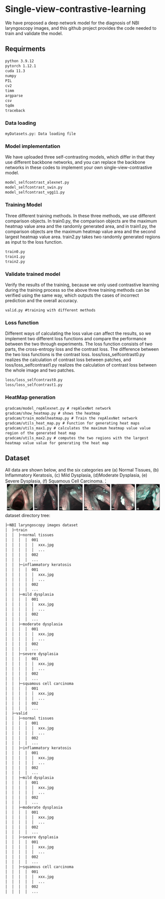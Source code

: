 # Single-view-contrastive-learning
We have proposed a deep network model for the diagnosis of NBI laryngoscopy images, and this github project provides the code needed to train and validate the model.
## Requirments
```
python 3.9.12
pytorch 1.12.1
cuda 11.3
numpy
PIL
cv2
timm
argparse
csv
tqdm
traceback
```

### Data loading
```
myDatasets.py: Data loading file
```
### Model implementation
We have uploaded three self-contrasting models, which differ in that they use different backbone networks, and you can replace the backbone networks in these codes to implement your own single-view-contrastive model.
```
model_selfcontrast_alexnet.py
model_selfcontrast_swin.py
model_selfcontrast_vgg11.py
```

### Training Model
Three different training methods. In these three methods, we use different comparison objects. In train0.py, the comparison objects are the maximum heatmap value area and the randomly generated area, and in train1.py, the comparison objects are the maximum heatmap value area and the second largest heatmap value area. train2.py takes two randomly generated regions as input to the loss function.
```
train0.py
train1.py
train2.py
```

### Validate trained model
Verify the results of the training, because we only used contrastive learning during the training process so the above three training methods can be verified using the same way, which outputs the cases of incorrect prediction and the overall accuracy.
```
valid.py #training with different methods
```

### Loss function
Different ways of calculating the loss value can affect the results, so we implement two different loss functions and compare the performance between the two through experiments. The loss function consists of two parts, the cross-entropy loss and the contrast loss. The difference between the two loss functions is the contrast loss. loss/loss_selfcontrast0.py realizes the calculation of contrast loss between patches, and loss/loss_selfcontrast1.py realizes the calculation of contrast loss between the whole image and two patches.
```
loss/loss_selfcontrast0.py
loss/loss_selfcontrast1.py
```

### HeatMap generation
```
gradcam/model_repAlexnet.py # repAlexNet network
gradcam/show_heatmap.py # shows the heatmap
gradcam/train_modelheatmap.py # Train the repAlexNet network
gradcam/utils_heat_map.py # Function for generating heat maps
gradcam/utils_max1.py # calculates the maximum heatmap value value region of the generated heat map
gradcam/utils_max2.py # computes the two regions with the largest heatmap value value for generating the heat map
```
## Dataset
All data are shown below, and the six categories are (a) Normal Tissues, (b) Inflammatory Keratosis, (c) Mild Dysplasia, (d)Moderate Dysplasia, (e) Severe Dysplasia, (f) Squamous Cell Carcinoma.：
![Image text](https://github.com/hans-bbt/single-view-contrastive-learning/blob/master/NBI_six_classes.png)
dataset directory tree:
```
├─NBI laryngoscopy images dataset
│  ├─train
│  │  ├─normal tissues
│  │  │  │  001
│  │  │  │  │  xxx.jpg
│  │  │  │  │  ...
│  │  │  │  002
│  │  │  │  ...
│  │  ├─inflammatory keratosis
│  │  │  │  001
│  │  │  │  │  xxx.jpg
│  │  │  │  │  ...
│  │  │  │  002
│  │  │  │  ...
│  │  ├─mild dysplasia
│  │  │  │  001
│  │  │  │  │  xxx.jpg
│  │  │  │  │  ...
│  │  │  │  002
│  │  │  │  ...
│  │  ├─moderate dysplasia
│  │  │  │  001
│  │  │  │  │  xxx.jpg
│  │  │  │  │  ...
│  │  │  │  002
│  │  │  │  ...
│  │  ├─severe dysplasia
│  │  │  │  001
│  │  │  │  │  xxx.jpg
│  │  │  │  │  ...
│  │  │  │  002
│  │  │  │  ...
│  │  ├─squamous cell carcinoma
│  │  │  │  001
│  │  │  │  │  xxx.jpg
│  │  │  │  │  ...
│  │  │  │  002
│  │  │  │  ...
│  ├─valid
│  │  ├─normal tissues
│  │  │  │  001
│  │  │  │  │  xxx.jpg
│  │  │  │  │  ...
│  │  │  │  002
│  │  │  │  ...
│  │  ├─inflammatory keratosis
│  │  │  │  001
│  │  │  │  │  xxx.jpg
│  │  │  │  │  ...
│  │  │  │  002
│  │  │  │  ...
│  │  ├─mild dysplasia
│  │  │  │  001
│  │  │  │  │  xxx.jpg
│  │  │  │  │  ...
│  │  │  │  002
│  │  │  │  ...
│  │  ├─moderate dysplasia
│  │  │  │  001
│  │  │  │  │  xxx.jpg
│  │  │  │  │  ...
│  │  │  │  002
│  │  │  │  ...
│  │  ├─severe dysplasia
│  │  │  │  001
│  │  │  │  │  xxx.jpg
│  │  │  │  │  ...
│  │  │  │  002
│  │  │  │  ...
│  │  ├─squamous cell carcinoma
│  │  │  │  001
│  │  │  │  │  xxx.jpg
│  │  │  │  │  ...
│  │  │  │  002
│  │  │  │  ...
```
